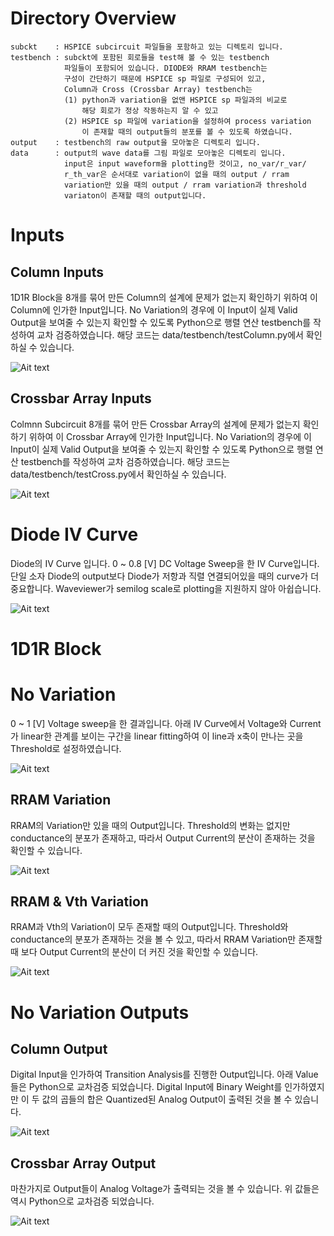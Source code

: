 # Directory Overview

```
subckt    : HSPICE subcircuit 파일들을 포함하고 있는 디렉토리 입니다.
testbench : subckt에 포함된 회로들을 test해 볼 수 있는 testbench
            파일들이 포함되어 있습니다. DIODE와 RRAM testbench는
            구성이 간단하기 때문에 HSPICE sp 파일로 구성되어 있고,
            Column과 Cross (Crossbar Array) testbench는
            (1) python과 variation을 없앤 HSPICE sp 파일과의 비교로 
                해당 회로가 정상 작동하는지 알 수 있고
            (2) HSPICE sp 파일에 variation을 설정하여 process variation
                이 존재할 때의 output들의 분포를 볼 수 있도록 하였습니다.
output    : testbench의 raw output을 모아놓은 디렉토리 입니다.
data      : output의 wave data를 그림 파일로 모아놓은 디렉토리 입니다.
            input은 input waveform을 plotting한 것이고, no_var/r_var/
            r_th_var은 순서대로 variation이 없을 때의 output / rram 
            variation만 있을 때의 output / rram variation과 threshold
            variaton이 존재할 때의 output입니다.
```
# Inputs
## Column Inputs

1D1R Block을 8개를 묶어 만든 Column의 설계에 문제가 없는지 확인하기 위하여 이 Column에 인가한 Input입니다. No Variation의 경우에 이 Input이 실제 Valid Output을 보여줄 수 있는지 확인할 수 있도록 Python으로 행렬 연산 testbench를 작성하여 교차 검증하였습니다. 해당 코드는 data/testbench/testColumn.py에서 확인하실 수 있습니다.

![Ait text](/data/input/column_input.png)

## Crossbar Array Inputs

Colmnn Subcircuit 8개를 묶어 만든 Crossbar Array의 설계에 문제가 없는지 확인하기 위하여 이 Crossbar Array에 인가한 Input입니다. No Variation의 경우에 이 Input이 실제 Valid Output을 보여줄 수 있는지 확인할 수 있도록 Python으로 행렬 연산 testbench를 작성하여 교차 검증하였습니다. 해당 코드는 data/testbench/testCross.py에서 확인하실 수 있습니다.

![Ait text](/data/input/cross_input.png)

# Diode IV Curve

Diode의 IV Curve 입니다. 0 ~ 0.8 [V] DC Voltage Sweep을 한 IV Curve입니다.
단일 소자 Diode의 output보다 Diode가 저항과 직렬 연결되어있을 때의 curve가 더 중요합니다. Waveviewer가 semilog scale로 plotting을 지원하지 않아 아쉽습니다.

![Ait text](/data/diode.png)

# 1D1R Block
# No Variation

0 ~ 1 [V] Voltage sweep을 한 결과입니다. 아래 IV Curve에서 Voltage와 Current가 linear한 관계를 보이는 구간을 linear fitting하여 이 line과 x축이 만나는 곳을 Threshold로 설정하였습니다.

![Ait text](/data/no_var/rram.png)

## RRAM Variation

RRAM의 Variation만 있을 때의 Output입니다. Threshold의 변화는 없지만 conductance의 분포가 존재하고, 따라서 Output Current의 분산이 존재하는 것을 확인할 수 있습니다.

![Ait text](/data/r_var/rram.png)

## RRAM & Vth Variation

RRAM과 Vth의 Variation이 모두 존재할 때의 Output입니다. Threshold와 conductance의 분포가 존재하는 것을 볼 수 있고, 따라서 RRAM Variation만 존재할 때 보다 Output Current의 분산이 더 커진 것을 확인할 수 있습니다.

![Ait text](/data/r_th_var/rram.png)


# No Variation Outputs

## Column Output

Digital Input을 인가하여 Transition Analysis를 진행한 Output입니다. 아래 Value들은 Python으로 교차검증 되었습니다. Digital Input에 Binary Weight를 인가하였지만 이 두 값의 곱들의 합은 Quantized된 Analog Output이 출력된 것을 볼 수 있습니다.

![Ait text](/data/no_var/column.png)

## Crossbar Array Output

마찬가지로 Output들이 Analog Voltage가 출력되는 것을 볼 수 있습니다. 위 값들은 역시 Python으로 교차검증 되었습니다.

![Ait text](/data/no_var/cross.png)
